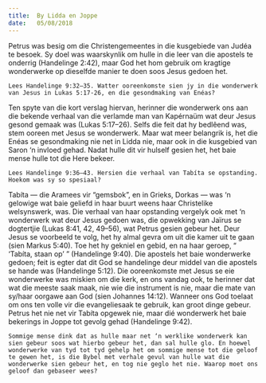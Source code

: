 ```yaml
---
title:  By Lidda en Joppe
date:   05/08/2018
---
```


Petrus was besig om die Christengemeentes in die kusgebiede van Judéa te besoek. Sy doel was waarskynlik om hulle in die leer van die apostels te onderrig (Handelinge 2:42), maar God het hom gebruik om kragtige wonderwerke op dieselfde manier te doen soos Jesus gedoen het.

`Lees Handelinge 9:32–35. Watter ooreenkomste sien jy in die wonderwerk van Jesus in Lukas 5:17-26, en die gesondmaking van Enéas?`

Ten spyte van die kort verslag hiervan, herinner die wonderwerk ons aan die bekende verhaal van die verlamde man van Kapérnaüm wat deur Jesus gesond gemaak was (Lukas 5:17–26). Selfs die feit dat hy bedlêend was, stem ooreen met Jesus se wonderwerk. Maar wat meer belangrik is, het die Enéas se gesondmaking nie net in Lidda nie, maar ook in die kusgebied van Saron ‘n invloed gehad. Nadat hulle dit vir hulself gesien het, het baie mense hulle tot die Here bekeer.

`Lees Handelinge 9:36–43. Hersien die verhaal van Tabíta se opstanding. Hoekom was sy so spesiaal?`

Tabíta — die Aramees vir “gemsbok”, en in Grieks, Dorkas — was ‘n gelowige wat baie geliefd in haar buurt weens haar Christelike welsynswerk, was. Die verhaal van haar opstanding vergelyk ook met ‘n wonderwerk wat deur Jesus gedoen was, die opwekking van Jaïrus se dogtertjie (Lukas 8:41, 42, 49–56), wat Petrus gesien gebeur het. Deur Jesus se voorbeeld te volg, het hy almal gevra om uit die kamer uit te gaan (sien Markus 5:40). Toe het hy gekniel en gebid, en na haar geroep, “ ‘Tabíta, staan op’ ” (Handelinge 9:40). Die apostels het baie wonderwerke gedoen; feit is egter dat dit God se handelinge deur middel van die apostels se hande was (Handelinge 5:12). Die ooreenkomste met Jesus se eie wonderwerke was miskien om die kerk, en ons vandag ook, te herinner dat wat die meeste saak maak, nie wie die instrument is nie, maar die mate van sy/haar oorgawe aan God (sien Johannes 14:12). Wanneer ons God toelaat om ons ten volle vir die evangeliesaak te gebruik, kan groot dinge gebeur. Petrus het nie net vir Tabíta opgewek nie, maar dié wonderwerk het baie bekerings in Joppe tot gevolg gehad (Handelinge 9:42).

`Sommige mense dink dat as hulle maar net ‘n werklike wonderwerk kan sien gebeur soos wat hierbo gebeur het, dan sal hulle glo. En hoewel wonderwerke van tyd tot tyd gehelp het om sommige mense tot die geloof te gewen het, is die Bybel met verhale gevul van hulle wat die wonderwerke sien gebeur het, en tog nie geglo het nie. Waarop moet ons geloof dan gebaseer wees?`
